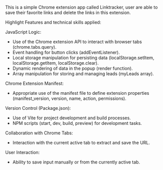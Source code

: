 
This is a simple Chrome extension app called Linktracker, user are able to save their favorite links and delete the links in this extension.

Highlight Features and technical skills applied: 


JavaScript Logic:
- Use of the Chrome extension API to interact with browser tabs (chrome.tabs.query).
- Event handling for button clicks (addEventListener).
- Local storage manipulation for persisting data (localStorage.setItem, localStorage.getItem, localStorage.clear).
- Dynamic rendering of data in the popup (render function).
- Array manipulation for storing and managing leads (myLeads array).

Chrome Extension Manifest:
- Appropriate use of the manifest file to define extension properties (manifest_version, version, name, action, permissions).

Version Control (Package.json):
- Use of Vite for project development and build processes.
- NPM scripts (start, dev, build, preview) for development tasks.

Collaboration with Chrome Tabs:
- Interaction with the current active tab to extract and save the URL.

User Interaction:
- Ability to save input manually or from the currently active tab.



